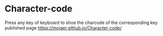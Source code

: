 # Character-code
Press any key of keyboard to shoe the charcode of the corresponding key
published page https://mojaer.github.io/Character-code/
